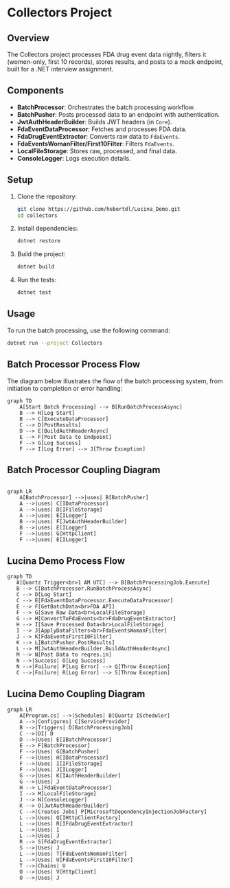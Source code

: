 ﻿# Collectors Project

## Overview

The Collectors project processes FDA drug event data nightly, filters it (women-only, first 10 records), stores results,
and posts to a mock endpoint, built for a .NET interview assignment.

## Components

- **BatchProcessor**: Orchestrates the batch processing workflow.
- **BatchPusher**: Posts processed data to an endpoint with authentication.
- **JwtAuthHeaderBuilder**: Builds JWT headers (in `Core`).
- **FdaEventDataProcessor**: Fetches and processes FDA data.
- **FdaDrugEventExtractor**: Converts raw data to `FdaEvents`.
- **FdaEventsWomanFilter/First10Filter**: Filters `FdaEvents`.
- **LocalFileStorage**: Stores raw, processed, and final data.
- **ConsoleLogger**: Logs execution details.

## Setup

1. Clone the repository:
    ```sh
    git clone https://github.com/hebertdl/Lucina_Demo.git
    cd collectors
    ```

2. Install dependencies:
    ```sh
    dotnet restore
    ```

3. Build the project:
    ```sh
    dotnet build
    ```

4. Run the tests:
    ```sh
    dotnet test
    ```

## Usage

To run the batch processing, use the following command:

```sh
dotnet run --project Collectors
```

## Batch Processor Process Flow

The diagram below illustrates the flow of the batch processing system, from initiation to completion or error handling:

```mermaid
graph TD
    A[Start Batch Processing] --> B[RunBatchProcessAsync]
    B --> H[Log Start]
    B --> C[ExecuteDataProcessor]
    C --> D[PostResults]
    D --> E[BuildAuthHeaderAsync]
    E --> F[Post Data to Endpoint]
    F --> G[Log Success]
    F --> I[Log Error] --> J[Throw Exception]
```

## Batch Processor Coupling Diagram

```mermaid

graph LR
    A[BatchProcessor] -->|uses| B[BatchPusher]
    A -->|uses| C[IDataProcessor]
    A -->|uses| D[IFileStorage]
    A -->|uses| E[ILogger]
    B -->|uses| F[JwtAuthHeaderBuilder]
    B -->|uses| E[ILogger]
    F -->|uses| G[HttpClient]
    F -->|uses| E[ILogger]
```

## Lucina Demo Process Flow

```mermaid
graph TD
   A[Quartz Trigger<br>1 AM UTC] --> B[BatchProcessingJob.Execute]
   B --> C[BatchProcessor.RunBatchProcessAsync]
   C --> D[Log Start]
   C --> E[FdaEventDataProcessor.ExecuteDataProcessor]
   E --> F[GetBatchData<br>FDA API]
   F --> G[Save Raw Data<br>LocalFileStorage]
   G --> H[ConvertToFdaEvents<br>FdaDrugEventExtractor]
   H --> I[Save Processed Data<br>LocalFileStorage]
   I --> J[ApplyDataFilters<br>FdaEventsWomanFilter]
   J --> K[FdaEventsFirst10Filter]
   K --> L[BatchPusher.PostResults]
   L --> M[JwtAuthHeaderBuilder.BuildAuthHeaderAsync]
   M --> N[Post Data to reqres.in]
   N -->|Success| O[Log Success]
   N -->|Failure| P[Log Error] --> Q[Throw Exception]
   C -->|Failure| R[Log Error] --> S[Throw Exception]
```

## Lucina Demo Coupling Diagram

```mermaid
graph LR
    A[Program.cs] -->|Schedules| B[Quartz IScheduler]
    A -->|Configures| C[ServiceProvider]
    B -->|Triggers| D[BatchProcessingJob]
    C -->|DI| D
    D -->|Uses| E[IBatchProcessor]
    E --> F[BatchProcessor]
    F -->|Uses| G[BatchPusher]
    F -->|Uses| H[IDataProcessor]
    F -->|Uses| I[IFileStorage]
    F -->|Uses| J[ILogger]
    G -->|Uses| K[IAuthHeaderBuilder]
    G -->|Uses| J
    H --> L[FdaEventDataProcessor]
    I --> M[LocalFileStorage]
    J --> N[ConsoleLogger]
    K --> O[JwtAuthHeaderBuilder]
    C -->|Creates Jobs| P[MicrosoftDependencyInjectionJobFactory]
    L -->|Uses| Q[IHttpClientFactory]
    L -->|Uses| R[IFdaDrugEventExtractor]
    L -->|Uses| I
    L -->|Uses| J
    R --> S[FdaDrugEventExtractor]
    S -->|Uses| J
    L -->|Uses| T[FdaEventsWomanFilter]
    L -->|Uses| U[FdaEventsFirst10Filter]
    T -->|Chains| U
    O -->|Uses| V[HttpClient]
    O -->|Uses| J
```
